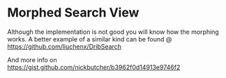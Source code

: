 # Morphed Search View

Although the implementation is not good you will know how the morphing works.
A better example of a similar kind can be found @
https://github.com/liuchenx/DribSearch

And more info on https://gist.github.com/nickbutcher/b3962f0d14913e9746f2

